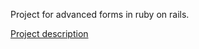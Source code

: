 Project for advanced forms in ruby on rails.

[Project description](https://www.theodinproject.com/lessons/ruby-on-rails-flight-booker)